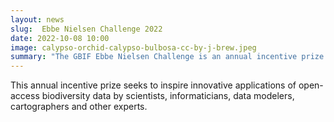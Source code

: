 ```yaml
---
layout: news
slug:  Ebbe Nielsen Challenge 2022
date: 2022-10-08 10:00
image: calypso-orchid-calypso-bulbosa-cc-by-j-brew.jpeg
summary: "The GBIF Ebbe Nielsen Challenge is an annual incentive prize that seeks to inspire innovative applications of open-access biodiversity data by scientists, informaticians, data modelers, cartographers and other experts."
---
```


This annual incentive prize seeks to inspire innovative applications of open-access biodiversity data by scientists, informaticians, data modelers, cartographers and other experts.

